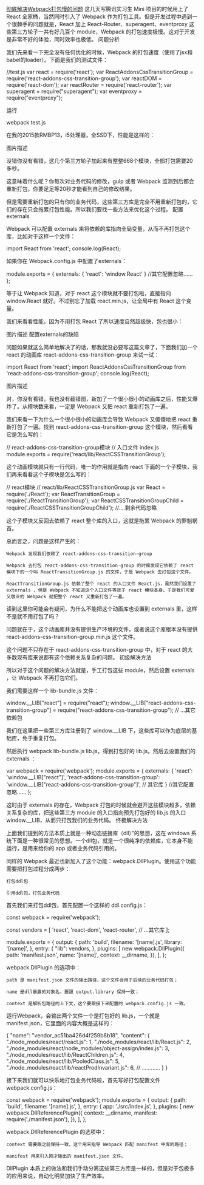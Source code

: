 [彻底解决Webpack打包慢的问题](https://segmentfault.com/a/1190000006087638?utm_source=weekly&utm_medium=email&utm_campaign=email_weekly)
这几天写腾讯实习生 Mini 项目的时候用上了 React 全家桶，当然同时引入了 Webpack 作为打包工具。但是开发过程中遇到一个很棘手的问题就是，React 加上 React-Router、superagent、eventproxy 这些第三方轮子一共有好几百个 module，Webpack 的打包速度极慢。这对于开发是非常不好的体验，同时效率也极低。
问题分析

我们先来看一下完全没有任何优化的时候，Webpack 的打包速度（使用了jsx和babel的loader）。下面是我们的测试文件：

//test.js
var react = require('react');
var ReactAddonsCssTransitionGroup = require('react-addons-css-transition-group');
var reactDOM = require('react-dom');
var reactRouter = require('react-router');
var superagent = require("superagent");
var eventproxy = require("eventproxy");

运行

webpack test.js

在我的2015款RMBP13，i5处理器，全SSD下，性能是这样的：

图片描述

没错你没有看错，这几个第三方轮子加起来有整整668个模块，全部打包需要20多秒。

这意味着什么呢？你每次对业务代码的修改，gulp 或者 Webpack 监测到后都会重新打包，你要足足等20秒才能看到自己的修改结果。

但是需要重新打包的只有你的业务代码，这些第三方库是完全不用重新打包的，它们的存在只会拖累打包性能。所以我们要找一些方法来优化这个过程。
配置externals

Webpack 可以配置 externals 来将依赖的库指向全局变量，从而不再打包这个库，比如对于这样一个文件：

import React from 'react';
console.log(React);

如果你在 Webpack.config.js 中配置了externals：

module.exports = {
    externals: {
        'react': 'window.React'
    }
    //其它配置忽略...... 
};

等于让 Webpack 知道，对于 react 这个模块就不要打包啦，直接指向 window.React 就好。不过别忘了加载 react.min.js，让全局中有 React 这个变量。

我们来看看性能，因为不用打包 React 了所以速度自然超级快，包也很小：

图片描述
配置externals的缺陷

问题如果就这么简单地解决了的话，那我就没必要写这篇文章了，下面我们加一个 react 的动画库 react-addons-css-transition-group 来试一试：

import React from 'react';
import ReactAddonsCssTransitionGroup from 'react-addons-css-transition-group';
console.log(React);

图片描述

对，你没有看错，我也没有截错图，新加了一个很小很小的动画库之后，性能又爆炸了。从模块数来看，一定是 Webpack 又把 react 重新打包了一遍。

我们来看一下为什么一个很小很小的动画库会导致 Webpack 又傻傻地把 react 重新打包了一遍。找到 react-addons-css-transition-group 这个模块，然后看看它是怎么写的：

// react-addons-css-transition-group模块
// 入口文件 index.js
module.exports = require('react/lib/ReactCSSTransitionGroup');

这个动画模块就只有一行代码，唯一的作用就是指向 react 下面的一个子模块，我们再来看看这个子模块是怎么写的：

// react模块
// react/lib/ReactCSSTransitionGroup.js
var React = require('./React');
var ReactTransitionGroup = require('./ReactTransitionGroup');
var ReactCSSTransitionGroupChild = require('./ReactCSSTransitionGroupChild');
//....剩余代码忽略

这个子模块又反回去依赖了 react 整个库的入口，这就是拖累 Webpack 的罪魁祸首。

总而言之，问题是这样产生的：

    Webpack 发现我们依赖了 react-addons-css-transition-group

    Webpack 去打包 react-addons-css-transition-group 的时候发现它依赖了 react 模块下的一个叫 ReactTransitionGroup.js 的文件，于是 Webpack 去打包这个文件。

    ReactTransitionGroup.js 依赖了整个 react 的入口文件 React.js，虽然我们设置了 externals ，但是 Webpack 不知道这个入口文件等效于 react 模块本身，于是我们可爱又敬业的 Webpack 就把整个 react 又重新打包了一遍。

读到这里你可能会有疑问，为什么不能把这个动画库也设置到 externals 里，这样不是就不用打包了吗？

问题就在于，这个动画库并没有提供生产环境的文件，或者说这个库根本没有提供 react-addons-css-transition-group.min.js 这个文件。

这个问题不只存在于 react-addons-css-transition-group 中，对于 react 的大多数现有库来说都有这个依赖关系复杂的问题。
初级解决方法

所以对于这个问题的解决方法就是，手工打包这些 module，然后设置 externals ，让 Webpack 不再打包它们。

我们需要这样一个 lib-bundle.js 文件：

window.__LIB["react"] = require("react");
window.__LIB["react-addons-css-transition-group"] = require("react-addons-css-transition-group");
// ...其它依赖包

我们在这里把一些第三方库注册到了 window.__LIB 下，这些库可以作为底层的基础库，免于重复打包。

然后执行 webpack lib-bundle.js lib.js，得到打包好的 lib.js。然后去设置我们的 externals ：

var webpack = require('webpack');
module.exports = {
    externals: {
        'react': 'window.__LIB["react"]',
        'react-addons-css-transition-group': 'window.__LIB["react-addons-css-transition-group"]',
        // 其它库
    }
    //其它配置忽略...... 
};

这时由于 externals 的存在，Webpack 打包的时候就会避开这些模块超多，依赖关系复杂的库，把这些第三方 module 的入口指向预先打包好的 lib.js 的入口 window.__LIB，从而只打包我们的业务代码。
终极解决方法

上面我们提到的方法本质上就是一种动态链接库（dll）”的思想，这在 windows 系统下面是一种很常见的思想。一个dll包，就是一个很纯净的依赖库，它本身不能运行，是用来给你的 app 或者业务代码引用的。

同样的 Webpack 最近也新加入了这个功能：webpack.DllPlugin。使用这个功能需要把打包过程分成两步：

    打包ddl包

    引用ddl包，打包业务代码

首先我们来打包ddl包，首先配置一个这样的 ddl.config.js：

const webpack = require('webpack');

const vendors = [
    'react',
    'react-dom',
    'react-router',
    // ...其它库
];

module.exports = {
    output: {
        path: 'build',
        filename: '[name].js',
        library: '[name]',
    },
    entry: {
        "lib": vendors,
    },
    plugins: [
        new webpack.DllPlugin({
            path: 'manifest.json',
            name: '[name]',
            context: __dirname,
        }),
    ],
};

webpack.DllPlugin 的选项中：

    path 是 manifest.json 文件的输出路径，这个文件会用于后续的业务代码打包；

    name 是dll暴露的对象名，要跟 output.library 保持一致；

    context 是解析包路径的上下文，这个要跟接下来配置的 webpack.config.js 一致。

运行Webpack，会输出两个文件一个是打包好的 lib.js，一个就是 manifest.json，它里面的内容大概是这样的：

{
    "name": "vendor_ac51ba426d4f259b8b18",
    "content": {
        "./node_modules/react/react.js": 1,
        "./node_modules/react/lib/React.js": 2,
        "./node_modules/react/node_modules/object-assign/index.js": 3,
        "./node_modules/react/lib/ReactChildren.js": 4,
        "./node_modules/react/lib/PooledClass.js": 5,
        "./node_modules/react/lib/reactProdInvariant.js": 6,
        // ............
    }
}

接下来我们就可以快乐地打包业务代码啦，首先写好打包配置文件 webpack.config.js：

const webpack = require('webpack');
module.exports = {
    output: {
        path: 'build',
        filename: '[name].js',
    },
    entry: {
        app: './src/index.js',
    },
    plugins: [
        new webpack.DllReferencePlugin({
            context: __dirname,
            manifest: require('./manifest.json'),
        }),
    ],
};

webpack.DllReferencePlugin 的选项中：

    context 需要跟之前保持一致，这个用来指导 Webpack 匹配 manifest 中库的路径；

    manifest 用来引入刚才输出的 manifest.json 文件。

DllPlugin 本质上的做法和我们手动分离这些第三方库是一样的，但是对于包极多的应用来说，自动化明显加快了生产效率。